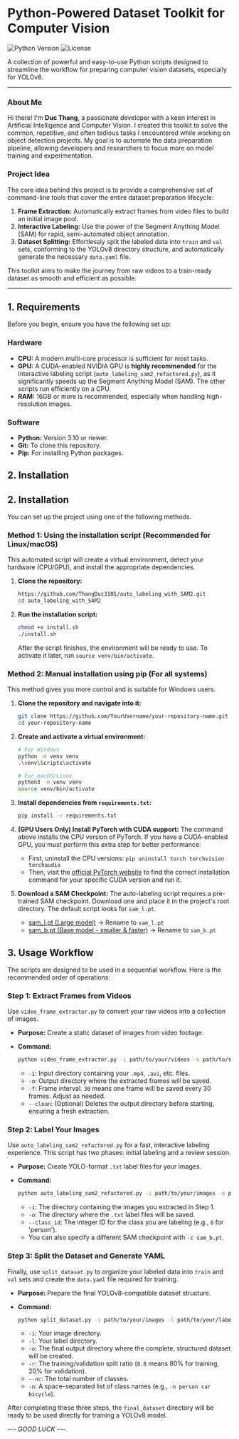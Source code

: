 # Python-Powered Dataset Toolkit for Computer Vision

![Python Version](https://img.shields.io/badge/python-3.8%2B-blue)
![License](https://img.shields.io/badge/license-MIT-green)

A collection of powerful and easy-to-use Python scripts designed to streamline the workflow for preparing computer vision datasets, especially for YOLOv8.

---

### About Me

Hi there! I'm **Duc Thang**, a passionate developer with a keen interest in Artificial Intelligence and Computer Vision. I created this toolkit to solve the common, repetitive, and often tedious tasks I encountered while working on object detection projects. My goal is to automate the data preparation pipeline, allowing developers and researchers to focus more on model training and experimentation.

### Project Idea

The core idea behind this project is to provide a comprehensive set of command-line tools that cover the entire dataset preparation lifecycle:

1.  **Frame Extraction:** Automatically extract frames from video files to build an initial image pool.
2.  **Interactive Labeling:** Use the power of the Segment Anything Model (SAM) for rapid, semi-automated object annotation.
3.  **Dataset Splitting:** Effortlessly split the labeled data into `train` and `val` sets, conforming to the YOLOv8 directory structure, and automatically generate the necessary `data.yaml` file.

This toolkit aims to make the journey from raw videos to a train-ready dataset as smooth and efficient as possible.

---

## 1. Requirements

Before you begin, ensure you have the following set up:

### Hardware

*   **CPU:** A modern multi-core processor is sufficient for most tasks.
*   **GPU:** A CUDA-enabled NVIDIA GPU is **highly recommended** for the interactive labeling script (`auto_labeling_sam2_refactored.py`), as it significantly speeds up the Segment Anything Model (SAM). The other scripts run efficiently on a CPU.
*   **RAM:** 16GB or more is recommended, especially when handling high-resolution images.

### Software

*   **Python:** Version 3.10 or newer.
*   **Git:** To clone this repository.
*   **Pip:** For installing Python packages.

## 2. Installation

## 2. Installation

You can set up the project using one of the following methods.

### Method 1: Using the installation script (Recommended for Linux/macOS)

This automated script will create a virtual environment, detect your hardware (CPU/GPU), and install the appropriate dependencies.

1.  **Clone the repository:**
    ```bash
    https://github.com/ThangDuc3101/auto_labeling_with_SAM2.git
    cd auto_labeling_with_SAM2
    ```

2.  **Run the installation script:**
    ```bash
    chmod +x install.sh
    ./install.sh
    ```
    After the script finishes, the environment will be ready to use. To activate it later, run `source venv/bin/activate`.

### Method 2: Manual installation using pip (For all systems)

This method gives you more control and is suitable for Windows users.

1.  **Clone the repository and navigate into it:**
    ```bash
    git clone https://github.com/YourUsername/your-repository-name.git
    cd your-repository-name
    ```

2.  **Create and activate a virtual environment:**
    ```bash
    # For Windows
    python -m venv venv
    .\venv\Scripts\activate

    # For macOS/Linux
    python3 -m venv venv
    source venv/bin/activate
    ```

3.  **Install dependencies from `requirements.txt`:**
    ```bash
    pip install -r requirements.txt
    ```

4.  **(GPU Users Only) Install PyTorch with CUDA support:**
    The command above installs the CPU version of PyTorch. If you have a CUDA-enabled GPU, you must perform this extra step for better performance:
    *   First, uninstall the CPU versions: `pip uninstall torch torchvision torchaudio`
    *   Then, visit the [official PyTorch website](https://pytorch.org/get-started/locally/) to find the correct installation command for your specific CUDA version and run it.
   
5.  **Download a SAM Checkpoint:**
    The auto-labeling script requires a pre-trained SAM checkpoint. Download one and place it in the project's root directory. The default script looks for `sam_l.pt`.
    *   [sam_l.pt (Large model)](https://dl.fbaipublicfiles.com/segment_anything/sam_vit_l_0b3195.pth) -> Rename to `sam_l.pt`
    *   [sam_b.pt (Base model - smaller & faster)](https://dl.fbaipublicfiles.com/segment_anything/sam_vit_b_01ec64.pth) -> Rename to `sam_b.pt`

## 3. Usage Workflow

The scripts are designed to be used in a sequential workflow. Here is the recommended order of operations:

### Step 1: Extract Frames from Videos

Use `video_frame_extractor.py` to convert your raw videos into a collection of images.

*   **Purpose:** Create a static dataset of images from video footage.
*   **Command:**

    ```bash
    python video_frame_extractor.py -i path/to/your/videos -o path/to/save/images -f 30 --clean
    ```

    *   `-i`: Input directory containing your `.mp4`, `.avi`, etc. files.
    *   `-o`: Output directory where the extracted frames will be saved.
    *   `-f`: Frame interval. `30` means one frame will be saved every 30 frames. Adjust as needed.
    *   `--clean`: (Optional) Deletes the output directory before starting, ensuring a fresh extraction.

### Step 2: Label Your Images

Use `auto_labeling_sam2_refactored.py` for a fast, interactive labeling experience. This script has two phases: initial labeling and a review session.

*   **Purpose:** Create YOLO-format `.txt` label files for your images.
*   **Command:**

    ```bash
    python auto_labeling_sam2_refactored.py -i path/to/your/images -o path/to/save/labels --class_id 0
    ```

    *   `-i`: The directory containing the images you extracted in Step 1.
    *   `-o`: The directory where the `.txt` label files will be saved.
    *   `--class_id`: The integer ID for the class you are labeling (e.g., `0` for 'person').
    *   You can also specify a different SAM checkpoint with `-c sam_b.pt`.

### Step 3: Split the Dataset and Generate YAML

Finally, use `split_dataset.py` to organize your labeled data into `train` and `val` sets and create the `data.yaml` file required for training.

*   **Purpose:** Prepare the final YOLOv8-compatible dataset structure.
*   **Command:**

    ```bash
    python split_dataset.py -i path/to/your/images -l path/to/your/labels -o path/to/final_dataset -r 0.8 --nc 1 -n person
    ```

    *   `-i`: Your image directory.
    *   `-l`: Your label directory.
    *   `-o`: The final output directory where the complete, structured dataset will be created.
    *   `-r`: The training/validation split ratio (`0.8` means 80% for training, 20% for validation).
    *   `--nc`: The total number of classes.
    *   `-n`: A space-separated list of class names (e.g., `-n person car bicycle`).

After completing these three steps, the `final_dataset` directory will be ready to be used directly for training a YOLOv8 model.

*--- GOOD LUCK ---*